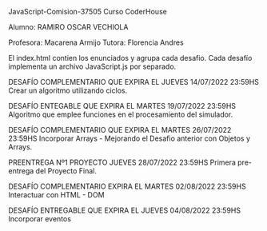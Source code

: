 JavaScript-Comision-37505
Curso CoderHouse

Alumno: RAMIRO OSCAR VECHIOLA

Profesora: Macarena Armijo
Tutora: Florencia Andres

El index.html contien los enunciados y agrupa cada desafio.
Cada desafío implementa un archivo JavaScript.js por separado.


DESAFÍO COMPLEMENTARIO QUE EXPIRA EL JUEVES 14/07/2022 23:59HS
Crear un algoritmo utilizando ciclos.


DESAFÍO ENTEGABLE QUE EXPIRA EL MARTES 19/07/2022 23:59HS
Algoritmo que emplee funciones en el procesamiento del simulador.


DESAFÍO COMPLEMENTARIO QUE EXPIRA EL MARTES 26/07/2022 23:59HS
Incorporar Arrays - Mejorando el Desafio anterior con Objetos y Arrays.


PREENTREGA Nº1 PROYECTO JUEVES 28/07/2022 23:59HS
Primera pre-entrega del Proyecto Final.


DESAFÍO COMPLEMENTARIO EXPIRA EL MARTES 02/08/2022 23:59HS
Interactuar con HTML - DOM


DESAFÍO ENTREGABLE QUE EXPIRA EL JUEVES 04/08/2022 23:59HS
Incorporar eventos


